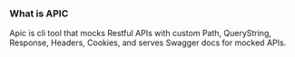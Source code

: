 ### What is APIC

Apic is cli tool that mocks Restful APIs with custom Path, QueryString, Response, Headers, Cookies, and serves Swagger docs for mocked APIs.
